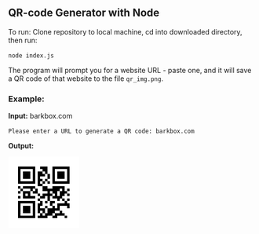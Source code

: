 QR-code Generator with Node
---
To run: Clone repository to local machine, cd into downloaded directory, then run:
```
node index.js
```
The program will prompt you for a website URL - paste one, and it will save a QR code of that website to the file `qr_img.png`.

### Example:
**Input:** barkbox.com
```
Please enter a URL to generate a QR code: barkbox.com
```

**Output:**

![barkbox qr-code](qr_img.png)

